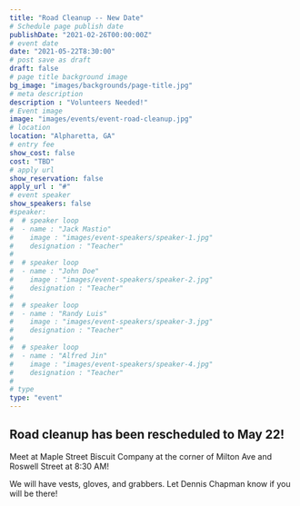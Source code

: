 ```yaml
---
title: "Road Cleanup -- New Date"
# Schedule page publish date
publishDate: "2021-02-26T00:00:00Z"
# event date
date: "2021-05-22T8:30:00"
# post save as draft
draft: false
# page title background image
bg_image: "images/backgrounds/page-title.jpg"
# meta description
description : "Volunteers Needed!"
# Event image
image: "images/events/event-road-cleanup.jpg"
# location
location: "Alpharetta, GA"
# entry fee
show_cost: false
cost: "TBD"
# apply url
show_reservation: false
apply_url : "#"
# event speaker
show_speakers: false
#speaker:
#  # speaker loop
#  - name : "Jack Mastio"
#    image : "images/event-speakers/speaker-1.jpg"
#    designation : "Teacher"
#
#  # speaker loop
#  - name : "John Doe"
#    image : "images/event-speakers/speaker-2.jpg"
#    designation : "Teacher"
#
#  # speaker loop
#  - name : "Randy Luis"
#    image : "images/event-speakers/speaker-3.jpg"
#    designation : "Teacher"
#
#  # speaker loop
#  - name : "Alfred Jin"
#    image : "images/event-speakers/speaker-4.jpg"
#    designation : "Teacher"
#
# type
type: "event"
---
```


## Road cleanup has been rescheduled to May 22!

Meet at Maple Street Biscuit Company at the corner of Milton Ave and Roswell Street at 8:30 AM!

We will have vests, gloves, and grabbers.  Let Dennis Chapman know if you will be there!

